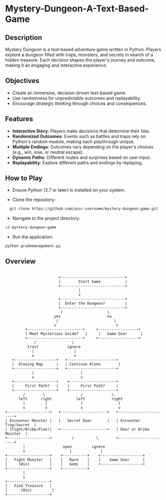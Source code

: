 
# Mystery-Dungeon-A-Text-Based-Game



## Description 

Mystery Dungeon is a text-based adventure game written in Python. Players explore a dungeon filled with traps, monsters, and secrets in search of a hidden treasure. Each decision shapes the player's journey and outcome, making it an engaging and interactive experience.




## Objectives

 - Create an immersive, decision-driven text-based game.
 - Use randomness for unpredictable outcomes and replayability.
 - Encourage strategic thinking through choices and consequences.

## Features

 - **Interactive Story**: Players make decisions that determine their fate.
 - **Randomized Outcomes**: Events such as battles and traps rely on Python's random module, making each playthrough unique.
 - **Multiple Endings**: Outcomes vary depending on the player's choices (e.g., win, lose, or neutral escape).
 - **Dynamic Paths**: Different routes and surprises based on user input.
 - **Replayability**: Explore different paths and endings by replaying.

## How to Play

 - Ensure Python (3.7 or later) is installed on your system.

 - Clone the repository:


```bash
  git clone https://github.com/your-username/mystery-dungeon-game.git
```
 - Navigate to the project directory:

```bash
cd mystery-dungeon-game
```
 - Run the application:

```bash
python grademanagement.py

```
## Overview
```

                        +-----------------------------+
                        |        Start Game           |
                        +-----------------------------+
                                 |
                                 v
                        +-----------------------------+
                        |  Enter the Dungeon?         |
                        +-----------------------------+
                         /                    \
                      yes                     no
                       /                         \
                      v                           v
         +-------------------------+     +------------------+
         | Meet Mysterious Guide?   |     |   Game Over      |
         +-------------------------+     +------------------+
             /                \   
          trust             ignore
            |                  |
            v                  v
   +-------------------+   +----------------------+
   |  Glowing Map      |   | Continue Alone        |
   +-------------------+   +----------------------+
            |                     |
            v                     v
   +-------------------+    +---------------------+
   |     First Path?   |    |     First Path?     |
   +-------------------+    +---------------------+
        /        \                /             \
      left      right           left            right
        |         |               |                |
        v         v               v                v
+-------------------+   +---------------------+   +-----------------------+
| Encounter Monster |   |   Secret Door       |   | Encounter Trap/Secret  |
| (Fight/Bribe/Flee)|   +---------------------+   | Door or Bribe Monster  |
+-------------------+         /          \        +-----------------------+
        |                 open         ignore
        v                    |             |
+-------------------+    +-----------+    +-------------------+
|   Fight Monster   |    |   Rare    |    |    Game Over      |
|     (Win)         |    |   Gems    |    +-------------------+
+-------------------+    +-----------+
        |     
        v
+-------------------+
|   Find Treasure   |
|      (Win)         |
+-------------------+
```

